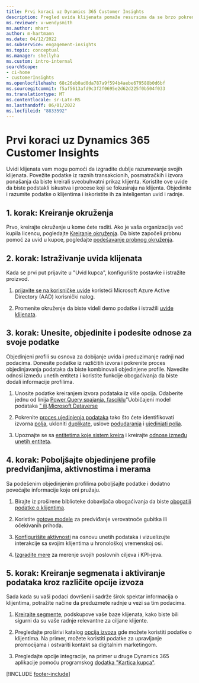 ```yaml
---
title: Prvi koraci uz Dynamics 365 Customer Insights
description: Pregled uvida klijenata pomaže resursima da se brzo pokrenu.
ms.reviewer: v-wendysmith
ms.author: mhart
author: m-hartmann
ms.date: 04/12/2022
ms.subservice: engagement-insights
ms.topic: conceptual
ms.manager: shellyha
ms.custom: intro-internal
searchScope:
- ci-home
- customerInsights
ms.openlocfilehash: 68c26eb0ad0da787a9f594b4aebe679588b0d6bf
ms.sourcegitcommit: f5af5613afd9c3f2f0695e2d62d225f0b504f033
ms.translationtype: MT
ms.contentlocale: sr-Latn-RS
ms.lasthandoff: 06/01/2022
ms.locfileid: "8833592"
---
```

# <a name="get-started-with-dynamics-365-customer-insights"></a>Prvi koraci uz Dynamics 365 Customer Insights

Uvidi klijenata vam mogu pomoći da izgradite dublje razumevanje svojih klijenata. Povežite podatke iz raznih transakcionih, posmatračkih i izvora ponašanja da biste kreirali sveobuhvatni prikaz klijenta. Koristite ove uvide da biste podstakli iskustva i procese koji se fokusiraju na klijenta. Objedinite i razumite podatke o klijentima i iskoristite ih za inteligentan uvid i radnje.

## <a name="step-1-create-an-environment"></a>1. korak: Kreiranje okruženja

Prvo, kreirajte okruženje u kome ćete raditi. Ako je vaša organizacija već kupila licencu, pogledajte [Kreiranje okruženja](create-environment.md). Da biste započeli probnu pomoć za uvid u kupce, pogledajte [podešavanje probnog okruženja](trial-signup.md).

## <a name="step-2-explore-customer-insights"></a>2. korak: Istraživanje uvida klijenata

Kada se prvi put prijavite u "Uvid kupca", konfigurišite postavke i istražite proizvod.

1. [prijavite se na korisničke uvide](https://home.ci.ai.dynamics.com) koristeći Microsoft Azure Active Directory (AAD) korisnički nalog.

1. Promenite okruženje da biste videli demo podatke i istražili [uvide klijenata](home.md).

## <a name="step-3-ingest-unify-and-set-up-relationships-for-your-data"></a>3. korak: Unesite, objedinite i podesite odnose za svoje podatke

Objedinjeni profili su osnova za dobijanje uvida i preduzimanje radnji nad podacima. Donesite podatke iz različitih izvora i pokrenite proces objedinjavanja podataka da biste kombinovali objedinjene profile. Navedite odnosi između unetih entiteta i koristite funkcije obogaćivanja da biste dodali informacije profilima.

1. Unosite podatke kreiranjem izvora podataka iz više opcija. Odaberite jednu od linija [Power Query spajanja, fasciklu](connect-power-query.md)"Uobičajeni model podataka [" ili](connect-common-data-model.md).[Microsoft Dataverse](connect-dataverse-managed-lake.md)

1. Pokrenite [proces ujedinjenja podataka](data-unification.md) tako što ćete identifikovati izvorna [polja](map-entities.md), ukloniti [duplikate](remove-duplicates.md), uslove [podudaranja](match-entities.md) i [ujedinjati polja](merge-entities.md).

1. Upoznajte se sa [entitetima koje sistem kreira](entities.md) i kreirajte [odnose između unetih entiteta](relationships.md).

## <a name="step-4-enhance-unified-profiles-with-predictions-activities-and-measures"></a>4. korak: Poboljšajte objedinjene profile predviđanjima, aktivnostima i merama

Sa podešenim objedinjenim profilima poboljšajte podatke i dodatno povećajte informacije koje oni pružaju.

1. Birajte iz proširene biblioteke dobavljača obogaćivanja da biste [obogatili podatke o klijentima](enrichment-hub.md).

1. Koristite [gotove modele](predictions-overview.md) za predviđanje verovatnoće gubitka ili očekivanih prihoda.

1. [Konfigurišite aktivnosti](activities.md) na osnovu unetih podataka i vizuelizujte interakcije sa svojim klijentima u hronološkoj vremenskoj osi.

1. [Izgradite mere](measures.md) za merenje svojih poslovnih ciljeva i KPI-jeva.

## <a name="step-5-create-segments-and-activate-data-through-various-export-options"></a>5. korak: Kreiranje segmenata i aktiviranje podataka kroz različite opcije izvoza

Sada kada su vaši podaci dovršeni i sadrže širok spektar informacija o klijentima, potražite načine da preduzmete radnje u vezi sa tim podacima.

1. [Kreirajte segmente](segments.md), podskupove vaše baze klijenata, kako biste bili sigurni da su vaše radnje relevantne za ciljane klijente.

1. Pregledajte proširivi katalog [opcija izvoza](export-destinations.md) gde možete koristiti podatke o klijentima. Na primer, možete koristiti podatke za upravljanje promocijama i ostvariti kontakt sa digitalnim marketingom.

1. Pregledajte opcije integracije, na primer u druge Dynamics 365 aplikacije pomoću programskog [dodatka "Kartica kupca"](customer-card-add-in.md).  


[!INCLUDE [footer-include](includes/footer-banner.md)]
